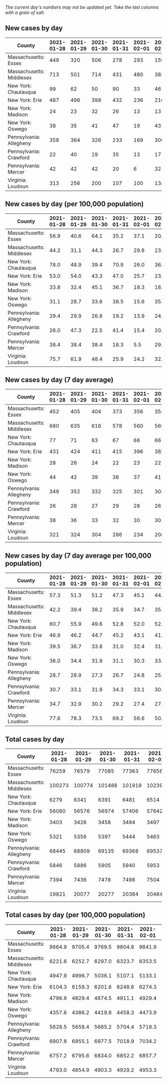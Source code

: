 _The current day's numbers may not be updated yet. Take the last columns with a grain of salt._
## New cases by day

| County | 2021-01-28 | 2021-01-29 | 2021-01-30 | 2021-01-31 | 2021-02-01 | 2021-02-02 | 2021-02-03 |
| --- | --- | --- | --- | --- | --- | --- | --- |
| Massachusetts: Essex | 449 | 320 | 506 | 278 | 293 | 159 | 244 |
| Massachusetts: Middlesex | 713 | 501 | 714 | 431 | 480 | 382 | 381 |
| New York: Chautauqua | 99 | 62 | 50 | 90 | 33 | 46 | 36 |
| New York: Erie | 487 | 496 | 398 | 432 | 236 | 216 | 241 |
| New York: Madison | 24 | 23 | 32 | 26 | 13 | 13 | 16 |
| New York: Oswego | 38 | 35 | 41 | 47 | 19 | 43 | 27 |
| Pennsylvania: Allegheny | 358 | 364 | 326 | 233 | 169 | 300 | 328 |
| Pennsylvania: Crawford | 22 | 40 | 19 | 35 | 13 | 17 | 26 |
| Pennsylvania: Mercer | 42 | 42 | 42 | 20 | 6 | 32 | 19 |
| Virginia: Loudoun | 313 | 256 | 200 | 107 | 100 | 134 | 173 |

## New cases by day (per 100,000 population)

| County | 2021-01-28 | 2021-01-29 | 2021-01-30 | 2021-01-31 | 2021-02-01 | 2021-02-02 | 2021-02-03 |
| --- | --- | --- | --- | --- | --- | --- | --- |
| Massachusetts: Essex | 56.9 | 40.6 | 64.1 | 35.2 | 37.1 | 20.2 | 30.9 |
| Massachusetts: Middlesex | 44.2 | 31.1 | 44.3 | 26.7 | 29.8 | 23.7 | 23.6 |
| New York: Chautauqua | 78.0 | 48.9 | 39.4 | 70.9 | 26.0 | 36.2 | 28.4 |
| New York: Erie | 53.0 | 54.0 | 43.3 | 47.0 | 25.7 | 23.5 | 26.2 |
| New York: Madison | 33.8 | 32.4 | 45.1 | 36.7 | 18.3 | 18.3 | 22.6 |
| New York: Oswego | 31.1 | 28.7 | 33.6 | 38.5 | 15.6 | 35.2 | 22.1 |
| Pennsylvania: Allegheny | 29.4 | 29.9 | 26.8 | 19.2 | 13.9 | 24.7 | 27.0 |
| Pennsylvania: Crawford | 26.0 | 47.3 | 22.5 | 41.4 | 15.4 | 20.1 | 30.7 |
| Pennsylvania: Mercer | 38.4 | 38.4 | 38.4 | 18.3 | 5.5 | 29.2 | 17.4 |
| Virginia: Loudoun | 75.7 | 61.9 | 48.4 | 25.9 | 24.2 | 32.4 | 41.8 |

## New cases by day (7 day average)

| County | 2021-01-28 | 2021-01-29 | 2021-01-30 | 2021-01-31 | 2021-02-01 | 2021-02-02 | 2021-02-03 |
| --- | --- | --- | --- | --- | --- | --- | --- |
| Massachusetts: Essex | 452 | 405 | 404 | 373 | 356 | 354 | 321 |
| Massachusetts: Middlesex | 680 | 635 | 616 | 578 | 560 | 565 | 515 |
| New York: Chautauqua | 77 | 71 | 63 | 67 | 66 | 66 | 59 |
| New York: Erie | 431 | 424 | 411 | 415 | 396 | 382 | 358 |
| New York: Madison | 28 | 26 | 24 | 22 | 23 | 22 | 21 |
| New York: Oswego | 44 | 42 | 39 | 38 | 37 | 41 | 36 |
| Pennsylvania: Allegheny | 349 | 352 | 332 | 325 | 301 | 304 | 297 |
| Pennsylvania: Crawford | 26 | 28 | 27 | 29 | 28 | 26 | 25 |
| Pennsylvania: Mercer | 38 | 36 | 33 | 32 | 30 | 30 | 29 |
| Virginia: Loudoun | 321 | 324 | 304 | 286 | 234 | 208 | 183 |

## New cases by day (7 day average per 100,000 population)

| County | 2021-01-28 | 2021-01-29 | 2021-01-30 | 2021-01-31 | 2021-02-01 | 2021-02-02 | 2021-02-03 |
| --- | --- | --- | --- | --- | --- | --- | --- |
| Massachusetts: Essex | 57.3 | 51.3 | 51.2 | 47.3 | 45.1 | 44.9 | 40.7 |
| Massachusetts: Middlesex | 42.2 | 39.4 | 38.2 | 35.9 | 34.7 | 35.1 | 32.0 |
| New York: Chautauqua | 60.7 | 55.9 | 49.6 | 52.8 | 52.0 | 52.0 | 46.5 |
| New York: Erie | 46.9 | 46.2 | 44.7 | 45.2 | 43.1 | 41.6 | 39.0 |
| New York: Madison | 39.5 | 36.7 | 33.8 | 31.0 | 32.4 | 31.0 | 29.6 |
| New York: Oswego | 36.0 | 34.4 | 31.9 | 31.1 | 30.3 | 33.6 | 29.5 |
| Pennsylvania: Allegheny | 28.7 | 28.9 | 27.3 | 26.7 | 24.8 | 25.0 | 24.4 |
| Pennsylvania: Crawford | 30.7 | 33.1 | 31.9 | 34.3 | 33.1 | 30.7 | 29.5 |
| Pennsylvania: Mercer | 34.7 | 32.9 | 30.2 | 29.2 | 27.4 | 27.4 | 26.5 |
| Virginia: Loudoun | 77.6 | 78.3 | 73.5 | 69.2 | 56.6 | 50.3 | 44.3 |

## Total cases by day

| County | 2021-01-28 | 2021-01-29 | 2021-01-30 | 2021-01-31 | 2021-02-01 | 2021-02-02 | 2021-02-03 |
| --- | --- | --- | --- | --- | --- | --- | --- |
| Massachusetts: Essex | 76259 | 76579 | 77085 | 77363 | 77656 | 77815 | 78059 |
| Massachusetts: Middlesex | 100273 | 100774 | 101488 | 101919 | 102399 | 102781 | 103162 |
| New York: Chautauqua | 6279 | 6341 | 6391 | 6481 | 6514 | 6560 | 6596 |
| New York: Erie | 56080 | 56576 | 56974 | 57406 | 57642 | 57858 | 58099 |
| New York: Madison | 3403 | 3426 | 3458 | 3484 | 3497 | 3510 | 3526 |
| New York: Oswego | 5321 | 5356 | 5397 | 5444 | 5463 | 5506 | 5533 |
| Pennsylvania: Allegheny | 68445 | 68809 | 69135 | 69368 | 69537 | 69837 | 70165 |
| Pennsylvania: Crawford | 5846 | 5886 | 5905 | 5940 | 5953 | 5970 | 5996 |
| Pennsylvania: Mercer | 7394 | 7436 | 7478 | 7498 | 7504 | 7536 | 7555 |
| Virginia: Loudoun | 19821 | 20077 | 20277 | 20384 | 20484 | 20618 | 20791 |

## Total cases by day (per 100,000 population)

| County | 2021-01-28 | 2021-01-29 | 2021-01-30 | 2021-01-31 | 2021-02-01 | 2021-02-02 | 2021-02-03 |
| --- | --- | --- | --- | --- | --- | --- | --- |
| Massachusetts: Essex | 9664.9 | 9705.4 | 9769.5 | 9804.8 | 9841.9 | 9862.1 | 9893.0 |
| Massachusetts: Middlesex | 6221.6 | 6252.7 | 6297.0 | 6323.7 | 6353.5 | 6377.2 | 6400.8 |
| New York: Chautauqua | 4947.9 | 4996.7 | 5036.1 | 5107.1 | 5133.1 | 5169.3 | 5197.7 |
| New York: Erie | 6104.3 | 6158.3 | 6201.6 | 6248.6 | 6274.3 | 6297.8 | 6324.0 |
| New York: Madison | 4796.9 | 4829.4 | 4874.5 | 4911.1 | 4929.4 | 4947.8 | 4970.3 |
| New York: Oswego | 4357.6 | 4386.2 | 4419.8 | 4458.3 | 4473.9 | 4509.1 | 4531.2 |
| Pennsylvania: Allegheny | 5628.5 | 5658.4 | 5685.2 | 5704.4 | 5718.3 | 5743.0 | 5769.9 |
| Pennsylvania: Crawford | 6907.8 | 6955.1 | 6977.5 | 7018.9 | 7034.2 | 7054.3 | 7085.0 |
| Pennsylvania: Mercer | 6757.2 | 6795.6 | 6834.0 | 6852.2 | 6857.7 | 6887.0 | 6904.3 |
| Virginia: Loudoun | 4793.0 | 4854.9 | 4903.3 | 4929.2 | 4953.3 | 4985.7 | 5027.6 |
